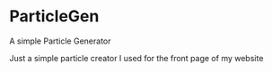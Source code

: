 # ParticleGen
A simple Particle Generator


Just a simple particle creator I used for the front page of my website
